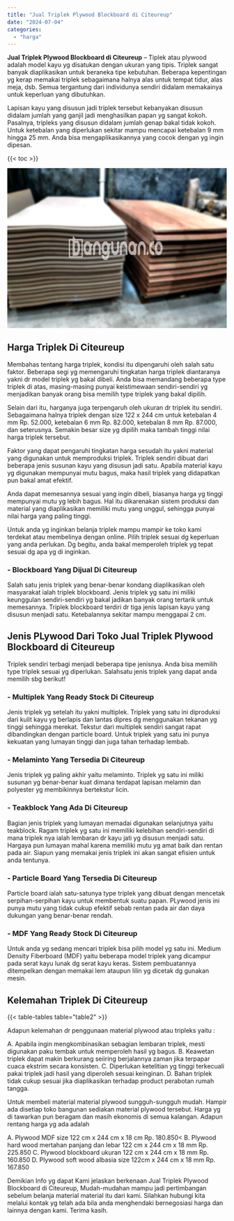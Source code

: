 ```yaml
---
title: "Jual Triplek Plywood Blockboard di Citeureup"
date: "2024-07-04"
categories: 
  - "harga"
---
```


**Jual Triplek Plywood Blockboard di Citeureup** – Tiplek atau plywood adalah model kayu yg disatukan dengan ukuran yang tipis. Triplek sangat banyak diaplikasikan untuk beraneka tipe kebutuhan. Beberapa kepentingan yg kerap memakai triplek sebagaimana halnya alas untuk tempat tidur, alas meja, dsb. Semua tergantung dari individunya sendiri didalam memakainya untuk keperluan yang dibutuhkan.

Lapisan kayu yang disusun jadi triplek tersebut kebanyakan disusun didalam jumlah yang ganjil jadi menghasilkan papan yg sangat kokoh. Pasalnya, tripleks yang disusun didalam jumlah genap bakal tidak kokoh. Untuk ketebalan yang diperlukan sekitar mampu mencapai ketebalan 9 mm hingga 25 mm. Anda bisa mengaplikasikannya yang cocok dengan yg ingin dipesan.

{{< toc >}}

![Jual Triplek Plywood Blockboard di Citeureup](/images/jual-triplek-murah-04.png)

## Harga Triplek Di Citeureup

Membahas tentang harga triplek, kondisi itu dipengaruhi oleh salah satu faktor. Beberapa segi yg memengaruhi tingkatan harga triplek diantaranya yakni dr model triplek yg bakal dibeli. Anda bisa memandang beberapa type triplek di atas, masing-masing punyai keistimewaan sendiri-sendiri yg menjadikan banyak orang bisa memilih type triplek yang bakal dipilih.

Selain dari itu, harganya juga terpengaruh oleh ukuran dr triplek itu sendiri. Sebagaimana halnya triplek dengan size 122 x 244 cm untuk ketebalan 4 mm Rp. 52.000, ketebalan 6 mm Rp. 82.000, ketebalan 8 mm Rp. 87.000, dan seterusnya. Semakin besar size yg dipilih maka tambah tinggi nilai harga triplek tersebut.

Faktor yang dapat pengaruhi tingkatan harga sesudah itu yakni material yang digunakan untuk memproduksi triplek. Triplek sendiri dibuat dari beberapa jenis susunan kayu yang disusun jadi satu. Apabila material kayu yg digunakan mempunyai mutu bagus, maka hasil triplek yang didapatkan pun bakal amat efektif.

Anda dapat memesannya sesuai yang ingin dibeli, biasanya harga yg tinggi mempunyai mutu yg lebih bagus. Hal itu dikarenakan sistem produksi dan material yang diaplikasikan memiliki mutu yang unggul, sehingga punyai nilai harga yang paling tinggi.

Untuk anda yg inginkan belanja triplek mampu mampir ke toko kami terdekat atau membelinya dengan online. Pilih triplek sesuai dg keperluan yang anda perlukan. Dg begitu, anda bakal memperoleh triplek yg tepat sesuai dg apa yg di inginkan.

### \- Blockboard Yang Dijual Di Citeureup

Salah satu jenis triplek yang benar-benar kondang diaplikasikan oleh masyarakat ialah triplek blockboard. Jenis triplek yg satu ini miliki keunggulan sendiri-sendiri yg bakal jadikan banyak orang tertarik untuk memesannya. Triplek blockboard terdiri dr tiga jenis lapisan kayu yang disusun menjadi satu. Ketebalannya sekitar mampu menggapai 2 cm.

## Jenis PLywood Dari Toko Jual Triplek Plywood Blockboard di Citeureup

Triplek sendiri terbagi menjadi beberapa tipe jenisnya. Anda bisa memilih type triplek sesuai yg diperlukan. Salahsatu jenis triplek yang dapat anda memilih sbg berikut!

### \- Multiplek Yang Ready Stock Di Citeureup

Jenis triplek yg setelah itu yakni multiplek. Triplek yang satu ini diproduksi dari kulit kayu yg berlapis dan lantas dipres dg menggunakan tekanan yg tinggi sehingga merekat. Tekstur dari multiplek sendiri sangat rapat dibandingkan dengan particle board. Untuk triplek yang satu ini punya kekuatan yang lumayan tinggi dan juga tahan terhadap lembab.

### \- Melaminto Yang Tersedia Di Citeureup

Jenis triplek yg paling akhir yaitu melaminto. Triplek yg satu ini miliki susunan yg benar-benar kuat dimana terdapat lapisan melamin dan polyester yg membikinnya bertekstur licin.

### \- Teakblock Yang Ada Di Citeureup

Bagian jenis triplek yang lumayan memadai digunakan selanjutnya yaitu teakblock. Ragam triplek yg satu ini memiliki kelebihan sendiri-sendiri di mana triplek nya ialah lembaran dr kayu jati yg disusun menjadi satu. Hargaya pun lumayan mahal karena memiliki mutu yg amat baik dan rentan pada air. Siapun yang memakai jenis triplek ini akan sangat efisien untuk anda tentunya.

### \- Particle Board Yang Tersedia Di Citeureup

Particle board ialah satu-satunya type triplek yang dibuat dengan mencetak serpihan-serpihan kayu untuk membentuk suatu papan. PLywood jenis ini punya mutu yang tidak cukup efektif sebab rentan pada air dan daya dukungan yang benar-benar rendah.

### \- MDF Yang Ready Stock Di Citeureup

Untuk anda yg sedang mencari triplek bisa pilih model yg satu ini. Medium Density Fiberboard (MDF) yaitu beberapa model triplek yang dicampur pada serat kayu lunak dg serat kayu keras. Sistem pembuatannya ditempelkan dengan memakai lem ataupun lilin yg dicetak dg gunakan mesin.

## Kelemahan Triplek Di Citeureup

{{< table-tables table="table2" >}}

Adapun kelemahan dr penggunaan material plywood atau tripleks yaitu :

A. Apabila ingin mengkombinasikan sebagian lembaran triplek, mesti digunakan paku tembak untuk memperoleh hasil yg bagus. B. Keawetan triplek dapat makin berkurang seiiring berjalannya zaman jika terpapar cuaca ekstrim secara konsisten. C. Diperlukan ketelitian yg tinggi terkecuali pakai triplek jadi hasil yang diperoleh sesuai keinginan. D. Bahan triplek tidak cukup sesuai jika diaplikasikan terhadap product perabotan rumah tangga.

Untuk membeli material material plywood sungguh-sungguh mudah. Hampir ada disetiap toko bangunan sediakan material plywood tersebut. Harga yg di tawarkan pun beragam dan masih ekonomis di semua kalangan. Adapun rentang harga yg ada adalah

A. Plywood MDF size 122 cm x 244 cm x 18 cm Rp. 180.850< B. Plywood hard wood mertahan panjang dan lebar 122 cm x 244 cm x 18 mm Rp. 225.850 C. Plywood blockboard ukuran 122 cm x 244 cm x 18 mm Rp. 160.850 D. Plywood soft wood albasia size 122cm x 244 cm x 18 mm Rp. 167.850

Demikian Info yg dapat Kami jelaskan berkenaan Jual Triplek Plywood Blockboard di Citeureup, Mudah-mudahan mampu jadi pertimbangan sebelum belanja material material itu dari kami. Silahkan hubungi kita melalui kontak yg telah ada bila anda menghendaki bernegosiasi harga dan lainnya dengan kami. Terima kasih.
